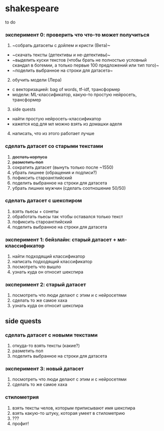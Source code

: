 # shakespeare

to do

### эксперимент 0: проверить что что-то может получиться
1. ~собрать датасеты с дойлем и кристи (Вета)~
- ~скачать тексты (детективы и не-детективы)~
- ~выделить куски текстов (чтобы брать не полностью условный скандал в богемии, а только первые 100 предложений или тип того)~
- ~поделить выбранное на строки для датасета~
2. обучить модели (Лера)
- с векторизацией: bag of words, tf-idf, трансформер
- модели: ML-классификатор, какую-то простую нейросеть, трансформер
3. side quests
- найти простую нейросеть-классификатор
- кажется код для мл можно взять из домашки аделя
4. написать, что из этого работает лучше

### сделать датасет со старыми текстами
1. ~~достать корпуса~~
2. ~~разметить пол~~
3. сократить датасет (вынуть только после ~1550)
4. убрать лишнее (обращения и подписи?)
5. пофиксить староанглийский
6. поделить выбранное на строки для датасета
7. убрать лишних мужчин (сделать соотношение 50/50)

### сделать датасет с шекспиром 
1. взять пьесы + сонеты
2. обработать пьесы так чтобы оставался только текст
3. пофиксить староанглийский
3. поделить выбранное на строки для датасета 

### эксперимент 1: бейзлайн: старый датасет + мл-классификатор
1. найти подходящий классификатор
2. написать подходящий классификатор
3. посмотреть что вышло
4. узнать куда он относит шекспира

### эксперимент 2: старый датасет
1. посмотреть что люди делают с этим и с нейросетями
2. сделать то же самое хаха
3. узнать куда он относит шекспира

## side quests

### сделать датасет с новыми текстами
1. откуда-то взять тексты (какие?)
2. разметить пол
3. поделить выбранное на строки для датасета

### эксперимент 3: новый датасет
1. посмотреть что люди делают с этим и с нейросетями
2. сделать то же самое хаха

### стилометрия
1. взять тексты челов, которым приписывают имя шекспира
2. взять какую-то штуку, которая умеет в стилометрию
3. ???
4. профит!
